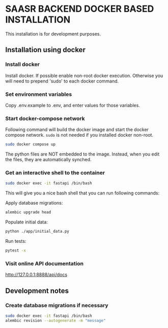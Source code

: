 # SAASR BACKEND DOCKER BASED INSTALLATION

This installation is for development purposes.

## Installation using docker

### Install docker

Install docker. If possible enable non-root docker execution. Otherwise you will need to prepend 'sudo' to each docker command.

### Set environment variables

Copy .env.example to .env, and enter values for those variables.

### Start docker-compose network

Following command will build the docker image and start the docker compose network. `sudo` is not needed if you installed docker non-root.

```bash
sudo docker compose up
```

The python files are NOT embedded to the image. Instead, when you edit the files, they are automatically synched.

### Get an interactive shell to the container

```bash
sudo docker exec -it fastapi /bin/bash
```

This will give you a nice bash shell that you can run following commands:

Apply database migrations:

```bash
alembic upgrade head
```

Populate initial data:

```bash
python ./app/initial_data.py
```

Run tests:

```bash
pytest -x
```

### Visit online API documentation

http://127.0.0.1:8888/api/docs

## Development notes

### Create database migrations if necessary

```bash
sudo docker exec -it fastapi /bin/bash
alembic revision --autogenerate -m "message"
```
